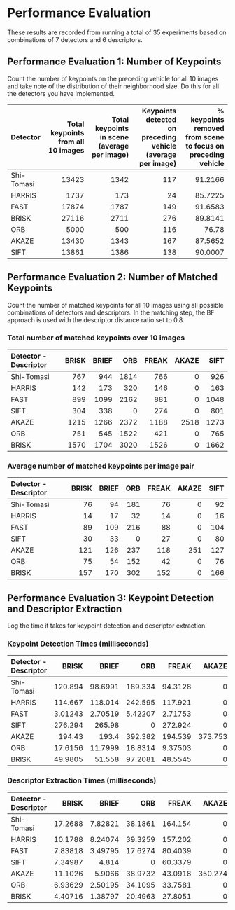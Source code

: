 # Performance Evaluation
These results are recorded from running a total of 35 experiments based on combinations of 7 detectors and 6 descriptors.

## Performance Evaluation 1: Number of Keypoints


Count the number of keypoints on the preceding vehicle for all 10 images and take note of the distribution of their neighborhood size. Do this for all the detectors you have implemented.

Detector  | Total keypoints from all 10 images  | Total keypoints in scene (average per image) | Keypoints detected on preceding vehicle (average per image) | % keypoints removed from scene to focus on preceding vehicle
 :--- | ---: | ---: | ---: | ---: 
Shi-Tomasi | 13423 | 1342 | 117 | 91.2166
HARRIS | 1737 | 173 | 24 | 85.7225
FAST | 17874 | 1787 | 149 | 91.6583
BRISK | 27116 | 2711 | 276 | 89.8141
ORB | 5000 | 500 | 116 | 76.78
AKAZE | 13430 | 1343 | 167 | 87.5652
SIFT | 13861 | 1386 | 138 | 90.0007

## Performance Evaluation 2: Number of Matched Keypoints

Count the number of matched keypoints for all 10 images using all possible combinations of detectors and descriptors. In the matching step, the BF approach is used with the descriptor distance ratio set to 0.8.

### Total number of matched keypoints over 10 images
Detector - Descriptor|BRISK|BRIEF|ORB|FREAK|AKAZE|SIFT
 :--- | ---: | ---: | ---: | ---: | ---: | ---:
Shi-Tomasi | 767 | 944 | 1814 | 766 | 0 | 926
HARRIS | 142 | 173 | 320 | 146 | 0 | 163
FAST | 899 | 1099 | 2162 | 881 | 0 | 1048
SIFT | 304 | 338 | 0 | 274 | 0 | 801
AKAZE | 1215 | 1266 | 2372 | 1188 | 2518 | 1273
ORB | 751 | 545 | 1522 | 421 | 0 | 765
BRISK | 1570 | 1704 | 3020 | 1526 | 0 | 1662
### Average number of matched keypoints per image pair
Detector - Descriptor|BRISK|BRIEF|ORB|FREAK|AKAZE|SIFT
 :--- | ---: | ---: | ---: | ---: | ---: | ---:
Shi-Tomasi | 76 | 94 | 181 | 76 | 0 | 92
HARRIS | 14 | 17 | 32 | 14 | 0 | 16
FAST | 89 | 109 | 216 | 88 | 0 | 104
SIFT | 30 | 33 | 0 | 27 | 0 | 80
AKAZE | 121 | 126 | 237 | 118 | 251 | 127
ORB | 75 | 54 | 152 | 42 | 0 | 76
BRISK | 157 | 170 | 302 | 152 | 0 | 166

## Performance Evaluation 3: Keypoint Detection and Descriptor Extraction

Log the time it takes for keypoint detection and descriptor extraction.



### Keypoint Detection Times (milliseconds)

Detector - Descriptor|BRISK|BRIEF|ORB|FREAK|AKAZE|SIFT
 :--- | ---: | ---: | ---: | ---: | ---: | ---:
Shi-Tomasi | 120.894 | 98.6991 | 189.334 | 94.3128 | 0 | 95.638
HARRIS | 114.667 | 118.014 | 242.595 | 117.921 | 0 | 112.599
FAST | 3.01243 | 2.70519 | 5.42207 | 2.71753 | 0 | 2.70133
SIFT | 276.294 | 265.98 | 0 | 272.924 | 0 | 258.66
AKAZE | 194.43 | 193.4 | 392.382 | 194.539 | 373.753 | 200.481
ORB | 17.6156 | 11.7999 | 18.8314 | 9.37503 | 0 | 10.4087
BRISK | 49.9805 | 51.558 | 97.2081 | 48.5545 | 0 | 48.6806


### Descriptor Extraction Times (milliseconds)

Detector - Descriptor|BRISK|BRIEF|ORB|FREAK|AKAZE|SIFT
 :--- | ---: | ---: | ---: | ---: | ---: | ---:
Shi-Tomasi | 17.2688 | 7.82821 | 38.1861 | 164.154 | 0 | 111.244
HARRIS | 10.1788 | 8.24074 | 39.3259 | 157.202 | 0 | 101.229
FAST | 7.83818 | 3.49795 | 17.6274 | 80.4039 | 0 | 55.2838
SIFT | 7.34987 | 4.814 | 0 | 60.3379 | 0 | 231.113
AKAZE | 11.1026 | 5.9066 | 38.9732 | 43.0918 | 350.274 | 74.3619
ORB | 6.93629 | 2.50195 | 34.1095 | 33.7581 | 0 | 67.9904
BRISK | 4.40716 | 1.38797 | 20.4963 | 27.8051 | 0 | 41.4236
